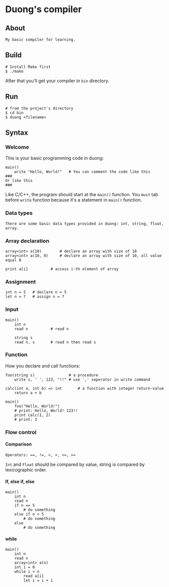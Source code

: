 # Duong's compiler
## About
	My basic compiler for learning.
## Build
	# Install Make first
	$ ./make
After that you'll get your compiler in `bin` directory.
## Run
	# from the project's directory
	$ cd bin
	$ duong <filename>


## Syntax
### Welcome
This is your basic programming code in duong:
```
main()
	write "Hello, World!"	# You can comment the code like this
###
Or like this
###
```	
Like C/C++, the program should start at the `main()` function.
You `must` tab before `write` function because it's a statement in `main()` function.
### Data types
	There are some basic data types provided in duong: int, string, float, array.
### Array declaration
	array<int> a(10)		# declare an array with size of 10
	array<int> a(10, 0)		# declare an array with size of 10, all value equal 0
	
	print a[i]			# access i-th element of array
### Assignment
	int n = 5	# declare n = 5
	let n = 7	# assign n = 7
### Input
	main()
		int n
		read n			# read n
		
		string s
		read n, s		# read n then read s
### Function
How you declare and call functions:
```
foo(string s)				# a procedure
	write s, ' ', 123, "!!"	# use ',' seperator in write command

calc(int a, int b) => int		# a function with integer return-value
	return a + b

main()
	foo("Hello, World!")
	# print: Hello, World! 123!!
	print calc(1, 2)
	# print: 3
```
### Flow control
#### Comparison
	Operators: ==, !=, <, >, <=, >=
`Int` and `Float` should be compared by value, string is compared by lexicographic order.
#### If, else if, else
	main()
		int n
		read n
		if n == 5
			# do something
		else if n < 5
			# do something
		else
			# do something
#### while
	main()
		int n
		read n
		array<int> a(n)
		int i = 0
		while i < n
			read a[i]
			let i = i + 1